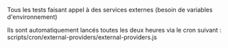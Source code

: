 Tous les tests faisant appel à des services externes (besoin de variables d'environnement)

Ils sont automatiquement lancés toutes les deux heures via le cron suivant : scripts/cron/external-providers/external-providers.js